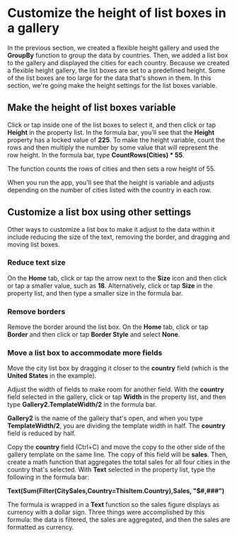<properties
   pageTitle="Customize the height of list boxes in a gallery | Microsoft PowerApps"
   description="Make the height of list boxes in a gallery variable using a function"
   services=""
   suite="powerapps"
   documentationCenter="na"
   authors="v-subohe"
   manager="anneta"
   editor=""
   tags=""/>

<tags
   ms.service="powerapps"
   ms.devlang="na"
   ms.topic="get-started-article"
   ms.tgt_pltfrm="na"
   ms.workload="na"
   ms.date="06/05/2017"
   ms.author="v-subohe"/>

# Customize the height of list boxes in a gallery
In the previous section, we created a flexible height gallery and used the **GroupBy** function to group the data by countries. Then, we added a list box to the gallery and displayed the cities for each country. Because we created a flexible height gallery, the list boxes are set to a predefined height. Some of the list boxes are too large for the data that's shown in them. In this section, we're going make the height settings for the list boxes variable.

## Make the height of list boxes variable
Click or tap inside one of the list boxes to select it, and then click or tap **Height** in the property list. In the formula bar, you'll see that the **Height** property has a locked value of **225**. To make the height variable, count the rows and then multiply the number by some value that will represent the row height. In the formula bar, type **CountRows(Cities) * 55**.

The function counts the rows of cities and then sets a row height of 55.

When you run the app, you'll see that the height is variable and adjusts depending on the number of cities listed with the country in each row.

## Customize a list box using other settings
Other ways to customize a list box to make it adjust to the data within it include reducing the size of the text, removing the border, and dragging and moving list boxes. <!-- I'm not sure if it should be 'fields' or another term here. Ditto for all the references to 'field' in this section.-->

### Reduce text size
On the **Home** tab, click or tap the arrow next to the **Size** icon and then click or tap a smaller value, such as **18**. Alternatively, click or tap **Size** in the property list, and then type a smaller size in the formula bar.

### Remove borders
Remove the border around the list box. On the **Home** tab, click or tap **Border** and then click or tap **Border Style** and select **None**.

### Move a list box to accommodate more fields
Move the city list box by dragging it closer to the **country** field (which is the **United States** in the example).

Adjust the width of fields to make room for another field. With the **country** field selected in the gallery, click or tap **Width** in the property list, and then type **Gallery2.TemplateWidth/2** in the formula bar.

**Gallery2** is the name of the gallery that's open, and when you type **TemplateWidth/2**, you are dividing the template width in half. The **country** field is reduced by half.

Copy the **country** field (Ctrl+C) and move the copy to the other side of the gallery template on the same line. The copy of this field will be **sales**. <!-- note that the item selected in the property list automatically changes to Text when the copy is moved)--> Then, create a math function that aggregates the total sales for all four cities in the country that's selected.
With **Text** selected in the property list, type the following in the formula bar:

**Text(Sum(Filter(CitySales,Country=ThisItem.Country),Sales, "$#,###")**

The formula is wrapped in a **Text** function so the sales figure displays as currency with a dollar sign. Three things were accomplished by this formula: the data is filtered, the sales are aggregated, and then the sales are formatted as currency.
<!-- add a screenshot showing the final result here -->
